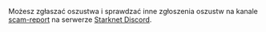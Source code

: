 Możesz zgłaszać oszustwa i sprawdzać inne zgłoszenia oszustw na kanale [scam-report](https://discord.gg/qypnmzkhbc) na serwerze [Starknet Discord](https://starknet.io/discord).
